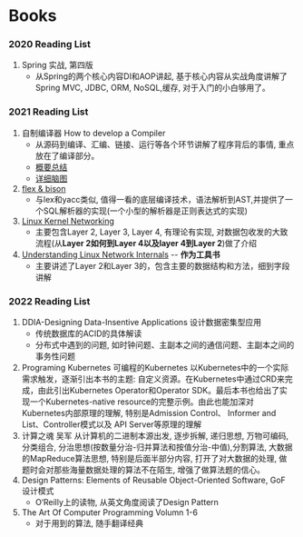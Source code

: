 # Books

### 2020 Reading List
1. Spring 实战, 第四版
   - 从Spring的两个核心内容DI和AOP讲起, 基于核心内容从实战角度讲解了Spring MVC, JDBC, ORM, NoSQL,缓存, 对于入门的小白够用了。

### 2021 Reading List
1. 自制编译器 How to develop a Compiler
   - 从源码到编译、汇编、链接、运行等各个环节讲解了程序背后的事情, 重点放在了编译部分。
   - [概要总结](./Compiler/How%20to%20develop%20a%20compiler-outline.png)
   - [详细脑图](./Compiler/How%20to%20develop%20a%20compiler.png)
2. [flex & bison](https://learning.oreilly.com/library/view/flex-bison/9780596805418/)
   - 与lex和yacc类似, 值得一看的底层编译技术，语法解析到AST,并提供了一个SQL解析器的实现(一个小型的解析器是正则表达式的实现)
3. [Linux Kernel Networking](https://book.douban.com/subject/25876092/)
   - 主要包含Layer 2, Layer 3, Layer 4, 有理论有实现, 对数据包收发的大致流程(从**Layer 2如何到Layer 4以及layer 4到Layer 2**)做了介绍
4. [Understanding Linux Network Internals](https://learning.oreilly.com/library/view/understanding-linux-network/0596002556/ch02.html) -- **作为工具书**
   - 主要讲述了Layer 2和Layer 3的，包含主要的数据结构和方法，细到字段讲解 

### 2022 Reading List
1. DDIA-Designing Data-Insentive Applications 设计数据密集型应用
   - 传统数据库的ACID的具体解读
   - 分布式中遇到的问题, 如时钟问题、主副本之间的通信问题、主副本之间的事务性问题
2. Programing Kubernetes 可编程的Kubernetes
   以Kubernetes中的一个实际需求触发，逐渐引出本书的主题: 自定义资源。在Kubernetes中通过CRD来完成，由此引出Kubernetes Operator和Operator SDK。最后本书也给出了实现一个Kubernetes-native resource的完整示例。由此也能加深对Kubernetes内部原理的理解, 特别是Admission Control、 Informer and List、Controller模式以及 API Server等原理的理解
3. 计算之魂 吴军
   从计算机的二进制本源出发, 逐步拆解, 递归思想, 万物可编码, 分类组合, 分治思想(按数量分治-归并算法和按值分治-中值),分割算法, 大数据的MapReduce算法思想, 特别是后面半部分内容, 打开了对大数据的处理, 做题时会对那些海量数据处理的算法不在陌生, 增强了做算法题的信心。
4. Design Patterns: Elements of Reusable Object-Oriented Software, GoF 设计模式
   - O‘Reilly上的读物, 从英文角度阅读了Design Pattern
5. The Art Of Computer Programming Volumn 1-6
   - 对于用到的算法, 随手翻译经典
